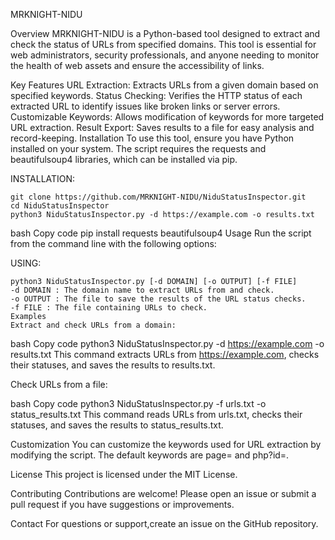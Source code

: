 MRKNIGHT-NIDU

Overview
MRKNIGHT-NIDU is a Python-based tool designed to extract and check the status of URLs from specified domains. This tool is essential for web administrators, security professionals, and anyone needing to monitor the health of web assets and ensure the accessibility of links.


Key Features
URL Extraction: Extracts URLs from a given domain based on specified keywords.
Status Checking: Verifies the HTTP status of each extracted URL to identify issues like broken links or server errors.
Customizable Keywords: Allows modification of keywords for more targeted URL extraction.
Result Export: Saves results to a file for easy analysis and record-keeping.
Installation
To use this tool, ensure you have Python installed on your system. The script requires the requests and beautifulsoup4 libraries, which can be installed via pip.


INSTALLATION:
```
git clone https://github.com/MRKNIGHT-NIDU/NiduStatusInspector.git
cd NiduStatusInspector
python3 NiduStatusInspector.py -d https://example.com -o results.txt
```
bash
Copy code
pip install requests beautifulsoup4
Usage
Run the script from the command line with the following options:

USING:
```
python3 NiduStatusInspector.py [-d DOMAIN] [-o OUTPUT] [-f FILE]
-d DOMAIN : The domain name to extract URLs from and check.
-o OUTPUT : The file to save the results of the URL status checks.
-f FILE : The file containing URLs to check.
Examples
Extract and check URLs from a domain:
```
bash
Copy code
python3 NiduStatusInspector.py -d https://example.com -o results.txt
This command extracts URLs from https://example.com, checks their statuses, and saves the results to results.txt.

Check URLs from a file:

bash
Copy code
python3 NiduStatusInspector.py -f urls.txt -o status_results.txt
This command reads URLs from urls.txt, checks their statuses, and saves the results to status_results.txt.

Customization
You can customize the keywords used for URL extraction by modifying the script. The default keywords are page= and php?id=.

License
This project is licensed under the MIT License.

Contributing
Contributions are welcome! Please open an issue or submit a pull request if you have suggestions or improvements.

Contact
For questions or support,create an issue on the GitHub repository.

